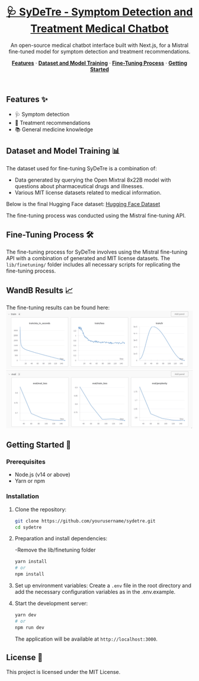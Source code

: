 <a href="https://chat.vercel.ai/">
  <h1 align="center">🩺 SyDeTre - Symptom Detection and Treatment Medical Chatbot </h1>
</a>

<p align="center">
  An open-source medical chatbot interface built with Next.js, for a Mistral fine-tuned model for symptom detection and treatment recommendations.
</p>

<p align="center">
  <a href="#features"><strong>Features</strong></a> ·
  <a href="#dataset-and-model-training"><strong>Dataset and Model Training</strong></a> ·
  <a href="#fine-tuning-process"><strong>Fine-Tuning Process</strong></a> ·
  <a href="#getting-started"><strong>Getting Started</strong></a>
</p>

<br/>

## Features ✨

- 🩺 Symptom detection
- 💊 Treatment recommendations
- 📚 General medicine knowledge

## Dataset and Model Training 📊

The dataset used for fine-tuning SyDeTre is a combination of:
- Data generated by querying the Open Mixtral 8x22B model with questions about pharmaceutical drugs and illnesses.
- Various MIT license datasets related to medical information.

Below is the final Hugging Face dataset: [Hugging Face Dataset](https://huggingface.co/datasets/toniz/sydetre-72k-drugs-treatments/settings)

The fine-tuning process was conducted using the Mistral fine-tuning API.

## Fine-Tuning Process 🛠️

The fine-tuning process for SyDeTre involves using the Mistral fine-tuning API with a combination of generated and MIT license datasets. The `lib/finetuning/` folder includes all necessary scripts for replicating the fine-tuning process.

## WandB Results 📈

The fine-tuning results can be found here: 
![Train](public/WANDBTRAIN.jpg)
![Eval](public/WANDBEVAL.jpg)

## Getting Started 🚀

### Prerequisites

- Node.js (v14 or above)
- Yarn or npm

### Installation

1. Clone the repository:
    ```bash
    git clone https://github.com/yourusername/sydetre.git
    cd sydetre
    ```

2. Preparation and install dependencies:

    -Remove the lib/finetuning folder

    ```bash
    yarn install
    # or
    npm install
    ```

3. Set up environment variables:
    Create a `.env` file in the root directory and add the necessary configuration variables as in the .env.example.

4. Start the development server:
    ```bash
    yarn dev
    # or
    npm run dev
    ```

    The application will be available at `http://localhost:3000`.

## License 📜

This project is licensed under the MIT License.
